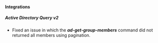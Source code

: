 
#### Integrations
##### Active Directory Query v2
- Fixed an issue in which the ***ad-get-group-members*** command did not returned all members using pagination.


